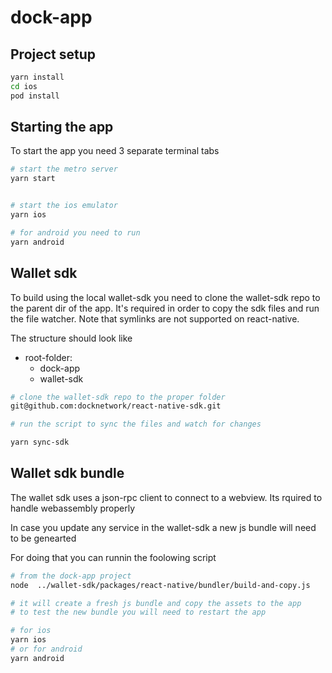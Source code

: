 # dock-app

## Project setup
```bash
yarn install
cd ios
pod install
```

## Starting the app
To start the app you need 3 separate terminal tabs
```bash
# start the metro server
yarn start


# start the ios emulator
yarn ios

# for android you need to run
yarn android

```

## Wallet sdk
To build using the local wallet-sdk you need to clone the wallet-sdk repo to the parent dir of the app. It's required in order to copy the sdk files and run the file watcher. Note that symlinks are not supported on react-native.

The structure should look like
- root-folder:
    - dock-app
    - wallet-sdk


```bash
# clone the wallet-sdk repo to the proper folder
git@github.com:docknetwork/react-native-sdk.git

# run the script to sync the files and watch for changes

yarn sync-sdk
```

## Wallet sdk bundle
The wallet sdk uses a json-rpc client to connect to a webview. Its rquired to handle webassembly properly

In case you update any service in the wallet-sdk a new js bundle will need to be genearted

For doing that you can runnin the foolowing script

```bash
# from the dock-app project
node  ../wallet-sdk/packages/react-native/bundler/build-and-copy.js

# it will create a fresh js bundle and copy the assets to the app
# to test the new bundle you will need to restart the app

# for ios
yarn ios
# or for android
yarn android
```
